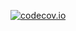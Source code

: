 [![codecov.io](http://codecov.io/github/buildo/react-intl-hoc/coverage.svg?branch=master)](http://codecov.io/github/buildo/react-intl-hoc?branch=master)
